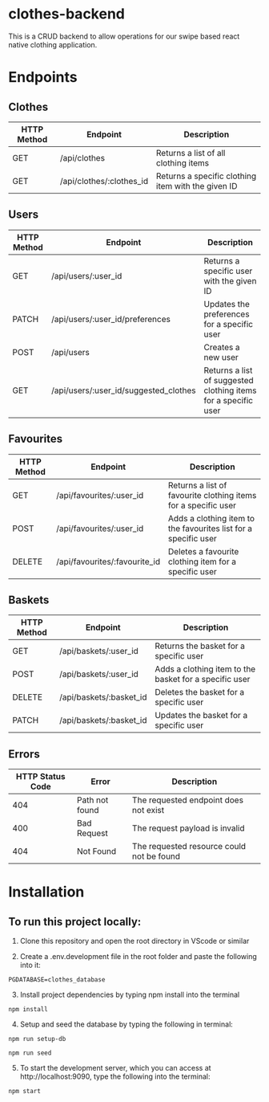 # clothes-backend

This is a CRUD backend to allow operations for our swipe based react native clothing application.

# Endpoints

## Clothes

| HTTP Method | Endpoint                 | Description                                        |
| ----------- | ------------------------ | -------------------------------------------------- |
| GET         | /api/clothes             | Returns a list of all clothing items               |
| GET         | /api/clothes/:clothes_id | Returns a specific clothing item with the given ID |

## Users

| HTTP Method | Endpoint                              | Description                                                    |
| ----------- | ------------------------------------- | -------------------------------------------------------------- |
| GET         | /api/users/:user_id                   | Returns a specific user with the given ID                      |
| PATCH       | /api/users/:user_id/preferences       | Updates the preferences for a specific user                    |
| POST        | /api/users                            | Creates a new user                                             |
| GET         | /api/users/:user_id/suggested_clothes | Returns a list of suggested clothing items for a specific user |

## Favourites

| HTTP Method | Endpoint                      | Description                                                     |
| ----------- | ----------------------------- | --------------------------------------------------------------- |
| GET         | /api/favourites/:user_id      | Returns a list of favourite clothing items for a specific user  |
| POST        | /api/favourites/:user_id      | Adds a clothing item to the favourites list for a specific user |
| DELETE      | /api/favourites/:favourite_id | Deletes a favourite clothing item for a specific user           |

## Baskets

| HTTP Method | Endpoint                | Description                                            |
| ----------- | ----------------------- | ------------------------------------------------------ |
| GET         | /api/baskets/:user_id   | Returns the basket for a specific user                 |
| POST        | /api/baskets/:user_id   | Adds a clothing item to the basket for a specific user |
| DELETE      | /api/baskets/:basket_id | Deletes the basket for a specific user                 |
| PATCH       | /api/baskets/:basket_id | Updates the basket for a specific user                 |

## Errors

| HTTP Status Code | Error          | Description                               |
| ---------------- | -------------- | ----------------------------------------- |
| 404              | Path not found | The requested endpoint does not exist     |
| 400              | Bad Request    | The request payload is invalid            |
| 404              | Not Found      | The requested resource could not be found |

# Installation

## To run this project locally:

1. Clone this repository and open the root directory in VScode or similar

2. Create a .env.development file in the root folder and paste the following into it:

```
PGDATABASE=clothes_database
```

3. Install project dependencies by typing npm install into the terminal

```
npm install
```

4. Setup and seed the database by typing the following in terminal:

```
npm run setup-db
```

```
npm run seed
```

5. To start the development server, which you can access at http://localhost:9090, type the following into the terminal:

```
npm start
```

